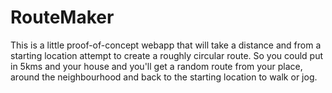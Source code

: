 # RouteMaker

This is a little proof-of-concept webapp that will take a distance and from a starting location attempt to create a roughly circular route. So you could put in 5kms and your house and you'll get a random route from your place, around the neighbourhood and back to the starting location to walk or jog.
